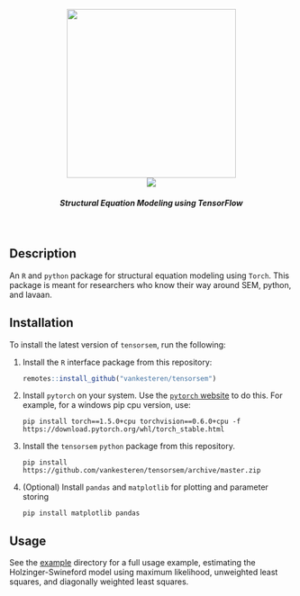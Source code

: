 <p align="center">
  <img src="img/tensorsem.png" width="300px"></img>
  <br/>
  <span>
    <a href="https://travis-ci.org/vankesteren/tensorsem"><img src="https://travis-ci.org/vankesteren/tensorsem.svg?branch=master"></img></a>
  </span>
  <h5 align="center">Structural Equation Modeling using TensorFlow</h5>
</p>
<br/>

## Description
An `R` and `python` package for structural equation modeling using `Torch`. This package is meant for researchers who know their way around SEM, python, and lavaan.

## Installation
To install the latest version of `tensorsem`, run the following:

1. Install the `R` interface package from this repository:
    ```r
    remotes::install_github("vankesteren/tensorsem")
    ```
2. Install `pytorch` on your system. Use the [`pytorch` website](https://pytorch.org/get-started/locally/) to do this. For example, for a windows pip cpu version, use:
    ```shell script
    pip install torch==1.5.0+cpu torchvision==0.6.0+cpu -f https://download.pytorch.org/whl/torch_stable.html
    ```
3. Install the `tensorsem` `python` package from this repository.
    ```shell script
    pip install https://github.com/vankesteren/tensorsem/archive/master.zip
    ```
4. (Optional) Install `pandas` and `matplotlib` for plotting and parameter storing
    ```shell script
    pip install matplotlib pandas
    ```

## Usage
See the [example](example) directory for a full usage example, estimating the Holzinger-Swineford model using maximum likelihood, unweighted least squares, and diagonally weighted least squares.
